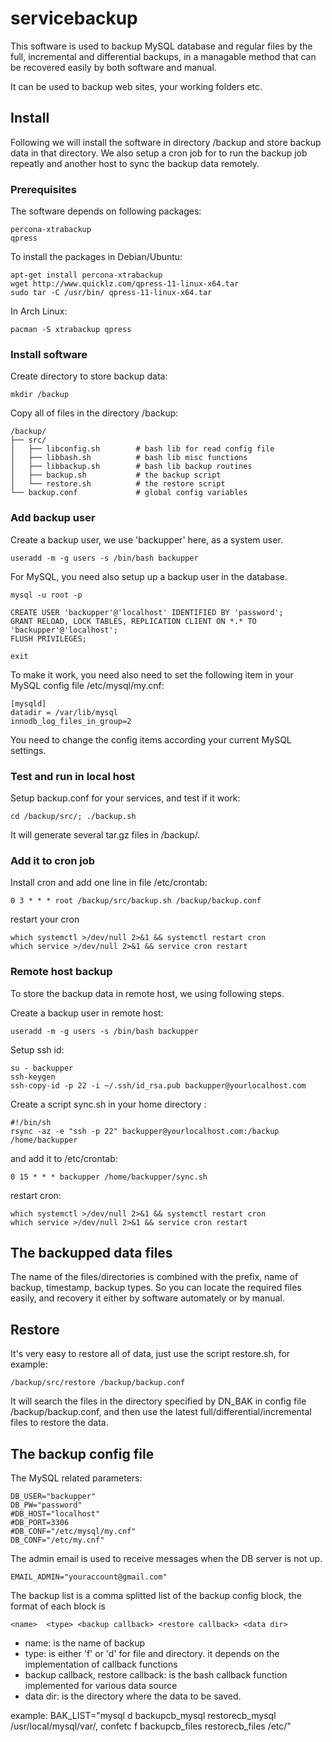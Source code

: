 servicebackup
=============

This software is used to backup MySQL database and regular files by the full, incremental and differential backups,
in a managable method that can be recovered easily by both software and manual.

It can be used to backup web sites, your working folders etc.

Install
-------

Following we will install the software in directory /backup and
store backup data in that directory. We also setup a cron job for
to run the backup job repeatly and another host to sync the backup data remotely.

### Prerequisites

The software depends on following packages:

    percona-xtrabackup
    qpress

To install the packages in Debian/Ubuntu:

    apt-get install percona-xtrabackup
    wget http://www.quicklz.com/qpress-11-linux-x64.tar
    sudo tar -C /usr/bin/ qpress-11-linux-x64.tar

In Arch Linux:

    pacman -S xtrabackup qpress

### Install software

Create directory to store backup data:

    mkdir /backup

Copy all of files in the directory /backup:

    /backup/
    ├── src/
    │   ├── libconfig.sh        # bash lib for read config file
    │   ├── libbash.sh          # bash lib misc functions
    │   ├── libbackup.sh        # bash lib backup routines
    │   ├── backup.sh           # the backup script
    │   └── restore.sh          # the restore script
    └── backup.conf             # global config variables

### Add backup user

Create a backup user, we use 'backupper' here, as a system user.

    useradd -m -g users -s /bin/bash backupper

For MySQL, you need also setup up a backup user in the database.

    mysql -u root -p

    CREATE USER 'backupper'@'localhost' IDENTIFIED BY 'password';
    GRANT RELOAD, LOCK TABLES, REPLICATION CLIENT ON *.* TO 'backupper'@'localhost';
    FLUSH PRIVILEGES;

    exit

To make it work, you need also need to set the following item in your MySQL config file /etc/mysql/my.cnf:

    [mysqld]
    datadir = /var/lib/mysql
    innodb_log_files_in_group=2

You need to change the config items according your current MySQL settings.

### Test and run in local host

Setup backup.conf for your services, and test if it work:

    cd /backup/src/; ./backup.sh

It will generate several tar.gz files in /backup/.

### Add it to cron job

Install cron and add one line in file /etc/crontab:

    0 3 * * * root /backup/src/backup.sh /backup/backup.conf

restart your cron

    which systemctl >/dev/null 2>&1 && systemctl restart cron
    which service >/dev/null 2>&1 && service cron restart


### Remote host backup

To store the backup data in remote host, we using following steps.

Create a backup user in remote host:

    useradd -m -g users -s /bin/bash backupper

Setup ssh id:

    su - backupper
    ssh-keygen
    ssh-copy-id -p 22 -i ~/.ssh/id_rsa.pub backupper@yourlocalhost.com

Create a script sync.sh in your home directory :

    #!/bin/sh
    rsync -az -e "ssh -p 22" backupper@yourlocalhost.com:/backup /home/backupper

and add it to /etc/crontab:

    0 15 * * * backupper /home/backupper/sync.sh

restart cron:

    which systemctl >/dev/null 2>&1 && systemctl restart cron
    which service >/dev/null 2>&1 && service cron restart


The backupped data files
------------------------

The name of the files/directories is combined with the prefix, name of backup, timestamp, backup types.
So you can locate the required files easily, and recovery it either by software automately or by manual.



Restore
-------

It's very easy to restore all of data, just use the script restore.sh, for example:

    /backup/src/restore /backup/backup.conf

It will search the files in the directory specified by DN_BAK in config file /backup/backup.conf,
and then use the latest full/differential/incremental files to restore the data.


The backup config file
----------------------

The MySQL related parameters:

    DB_USER="backupper"
    DB_PW="password"
    #DB_HOST="localhost"
    #DB_PORT=3306
    #DB_CONF="/etc/mysql/my.cnf"
    DB_CONF="/etc/my.cnf"

The admin email is used to receive messages when the DB server is not up.

    EMAIL_ADMIN="youraccount@gmail.com"

The backup list is a comma splitted list of the backup config block, the format of each block is

    <name>  <type> <backup callback> <restore callback> <data dir>

  * name: is the name of backup
  * type: is either 'f' or 'd' for file and directory. it depends on the implementation of callback functions
  * backup callback, restore callback: is the bash callback function implemented for various data source
  * data dir: is the directory where the data to be saved.

example:
BAK_LIST="mysql     d backupcb_mysql restorecb_mysql /usr/local/mysql/var/, confetc   f backupcb_files restorecb_files /etc/"


